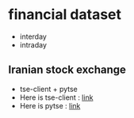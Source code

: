 # **financial dataset** 
* interday
* intraday
## Iranian stock exchange
* tse-client + pytse 
* Here is tse-client : [link](https://github.com/m-ahmadi/tse-client) 
* Here is pytse : [link](https://github.com/Glyphack/pytse-client)
